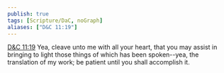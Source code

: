 ```yaml
---
publish: true
tags: [Scripture/DaC, noGraph]
aliases: ["D&C 11:19"]
---
```

[D&C 11:19](https://churchofjesuschrist.org/study/scriptures/dc-testament/dc/11?lang=eng&id=p19#p19) Yea, cleave unto me with all your heart, that you may assist in bringing to light those things of which has been spoken--yea, the translation of my work; be patient until you shall accomplish it.
